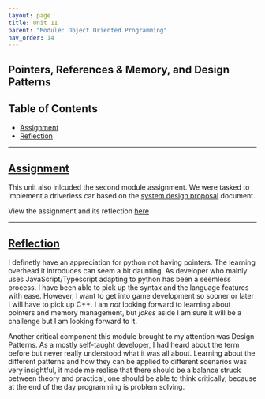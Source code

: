 ```yaml
---
layout: page
title: Unit 11
parent: "Module: Object Oriented Programming"
nav_order: 14
---
```


<h2>Pointers, References & Memory, and Design Patterns</h2>

## Table of Contents
- [Assignment](#assignment)
- [Reflection](#reflection)

---
## [Assignment](#assignment)
This unit also inlcuded the second module assignment. We were tasked to implement a driverless car based on the [system design proposal](/eportfolio/module_oop/assignment1.html) document.  

View the assignment and its reflection [here](/eportfolio/module_oop/assignment2.html)

---

## [Reflection](#reflection)
I definetly have an appreciation for python not having pointers. The learning overhead it introduces can seem a bit daunting. As developer who mainly uses JavaScript/Typescript adapting to python has been a seemless process. I have been able to pick up the syntax and the language features with ease. However, I want to get into game development so sooner or later I will have to pick up C++. I am _not_ looking forward to learning about pointers and memory management, but _jokes_ aside I am sure it will be a challenge but I am looking forward to it.

Another critical component this module brought to my attention was Design Patterns. As a mostly self-taught developer, I had heard about the term before but never really understood what it was all about. Learning about the different patterns and how they can be applied to different scenarios was very insightful, it made me realise that there should be a balance struck between theory and practical, one should be able to think critically, because at the end of the day programming is problem solving.